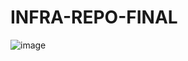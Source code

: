 # INFRA-REPO-FINAL
![image](https://drive.google.com/uc?export=view&id=1kfFk58q_RHBJKEIvW1BKi5RREnmaeA31)
